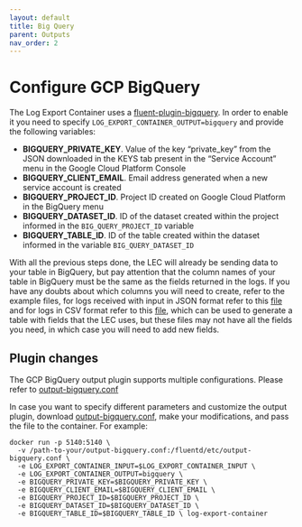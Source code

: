 ```yaml
---
layout: default
title: Big Query
parent: Outputs
nav_order: 2
---
```

# Configure GCP BigQuery

The Log Export Container uses a [fluent-plugin-bigquery](https://github.com/fluent-plugins-nursery/fluent-plugin-bigquery). In order to enable it you need to specify `LOG_EXPORT_CONTAINER_OUTPUT=bigquery` and provide the following variables:
* **BIGQUERY_PRIVATE_KEY**.  Value of the key “private_key” from the JSON downloaded in the KEYS tab present in the “Service Account” menu in the Google Cloud Platform Console
* **BIGQUERY_CLIENT_EMAIL**.  Email address generated when a new service account is created
* **BIGQUERY_PROJECT_ID**.  Project ID created on Google Cloud Platform in the BigQuery menu
* **BIGQUERY_DATASET_ID**.  ID of the dataset created within the project informed in the `BIG_QUERY_PROJECT_ID` variable
* **BIGQUERY_TABLE_ID**.  ID of the table created within the dataset informed in the variable `BIG_QUERY_DATASET_ID`

With all the previous steps done, the LEC will already be sending data to your table in BigQuery, but pay attention that the column names of your table in BigQuery must be the same as the fields returned in the logs. If you have any doubts
about which columns you will need to create, refer to the example files, for logs received with input in JSON format refer to this [file](../examples/bigquery_table_schema_json_input_example.json) and for logs in CSV format refer to this
[file](../examples/bigquery_table_schema_csv_input_example.json), which can be used to generate a table with fields that the LEC uses, but these files may not have all the fields you need, in which case you will need to add new fields.

## Plugin changes

The GCP BigQuery output plugin supports multiple configurations. Please refer to [output-bigquery.conf](../../fluentd/etc/output-bigquery.conf)

In case you want to specify different parameters and customize the output plugin, download [output-bigquery.conf](../../fluentd/etc/output-bigquery.conf), make your modifications, and pass the file to the container. For example:
```
docker run -p 5140:5140 \
  -v /path-to-your/output-bigquery.conf:/fluentd/etc/output-bigquery.conf \
  -e LOG_EXPORT_CONTAINER_INPUT=$LOG_EXPORT_CONTAINER_INPUT \
  -e LOG_EXPORT_CONTAINER_OUTPUT=bigquery \
  -e BIGQUERY_PRIVATE_KEY=$BIGQUERY_PRIVATE_KEY \
  -e BIGQUERY_CLIENT_EMAIL=$BIGQUERY_CLIENT_EMAIL \  
  -e BIGQUERY_PROJECT_ID=$BIGQUERY_PROJECT_ID \  
  -e BIGQUERY_DATASET_ID=$BIGQUERY_DATASET_ID \  
  -e BIGQUERY_TABLE_ID=$BIGQUERY_TABLE_ID \ log-export-container 
```
